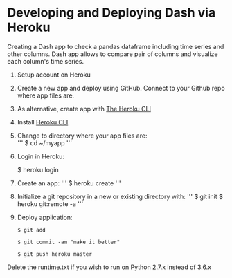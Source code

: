 # Developing and Deploying Dash via Heroku

Creating a Dash app to check a pandas dataframe including time series and other columns. Dash app allows to compare pair of columns and visualize each column's time series. 

1. Setup account on Heroku
2. Create a new app and deploy using GitHub. Connect to your Github repo where app files are. 
3. As alternative, create app with [The Heroku CLI](https://devcenter.heroku.com/articles/heroku-cli#getting-started)
4. Install [Heroku CLI](https://devcenter.heroku.com/articles/heroku-cli#download-and-install)
5. Change to directory where your app files are:  
'''
    $ cd ~/myapp
    '''
6. Login in Heroku:

    $ heroku login   
7. Create an app: 
'''
    $ heroku create
    '''
8. Initialize a git repository in a new or existing directory with:
    '''
    $ git init 
    $ heroku git:remote -a <app-name>
    '''
9. Deploy application:
   ``` 
   $ git add 
   
   $ git commit -am "make it better"
   
   $ git push heroku master
    ```

Delete the runtime.txt if you wish to run on Python 2.7.x instead of 3.6.x

